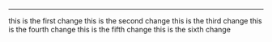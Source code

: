 ******************************************
this is the first change
this is the second change
this is the third change
this is the fourth change
this is the fifth change
this is the sixth change



